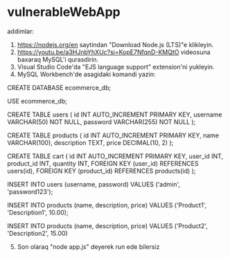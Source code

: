 # vulnerableWebApp

addimlar:
1. https://nodejs.org/en saytindan "Download Node.js (LTS)"e klikleyin.
2. https://youtu.be/a3HJnbYhXUc?si=KopE7NfqnD-KMQtO videosuna baxaraq MySQL'i qurasdirin.
3. Visual Studio Code'da "EJS language support" extension'ni yukleyin.
4. MySQL Workbench'de asagidaki komandi yazin:

CREATE DATABASE ecommerce_db;

USE ecommerce_db;

CREATE TABLE users (
    id INT AUTO_INCREMENT PRIMARY KEY,
    username VARCHAR(50) NOT NULL,
    password VARCHAR(255) NOT NULL
);

CREATE TABLE products (
    id INT AUTO_INCREMENT PRIMARY KEY,
    name VARCHAR(100),
    description TEXT,
    price DECIMAL(10, 2)
);

CREATE TABLE cart (
    id INT AUTO_INCREMENT PRIMARY KEY,
    user_id INT,
    product_id INT,
    quantity INT,
    FOREIGN KEY (user_id) REFERENCES users(id),
    FOREIGN KEY (product_id) REFERENCES products(id)
);

INSERT INTO users (username, password) VALUES ('admin', 'password123');

INSERT INTO products (name, description, price) VALUES ('Product1', 'Description1', 10.00);

INSERT INTO products (name, description, price) VALUES ('Product2', 'Description2', 15.00)

5. Son olaraq "node app.js" deyerek run ede bilersiz
